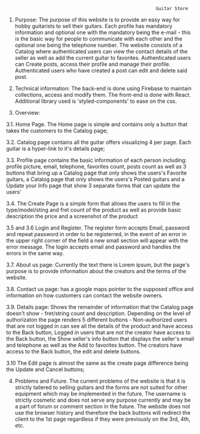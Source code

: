                                                            Guitar Store

1. Purpose: The purpose of this website is to provide an easy way for hobby guitarists to sell their guitars. Each profile has mandatory information and optional one with the mandatory being the e-mail - this is the basic way for people to communicate with each other and the optional one being the telephone number. The website consists of a Catalog where authenticated users can view the contact details of the seller as well as add the current guitar to favorites. Authenticated users can Create posts, access their profile and manage their profile. Authenticated users who have created a post can edit and delete said post.

2. Technical information: The back-end is done using Firebase to maintain collections, access and modify them. The front-end is done with React. Additional library used is 'styled-components' to ease on the css.

3. Overview:

3.1. Home Page. The Home page is simple and contains only a button that takes the customers to the Catalog page;

3.2. Catalog page contains all the guitar offers visualizing 4 per page. Each guitar is a hyper-link to it's details page;

3.3. Profile page contains the basic information of each person including: profile picture, email, telephone, favorites count, posts count as well as 3 buttons that bring up a Catalog page that only shows the users's Favorite guitars, a Catalog page that only shows the users's Posted guitars and a Update your Info page that show 3 separate forms that can update the users'

3.4. The Create Page is a simple form that allows the users to fill in the type/model/sting and fret count of the product as well as provide basic description the price and a screenshot of the product

3.5 and 3.6 Login and Register. The register form accepts Email, password and repeat password in order to be registerred, in the event of an error in the upper right corner of the field a new small section will appear with the error message. The login accepts email and password and handles the errors in the same way.

3.7. About us page: Currently the text there is Lorem ipsum, but the page's purpose is to provide information about the creators and the terms of the website.

3.8. Contact us page: has a google maps pointer to the supposed office and information on how customers can contact the website owners.

3.9. Details page: Shows the remainder of information that the Catalog page doesn't show - fret/string count and description. Depending on the level of authorizaton the page renders 5 different buttons - Non-authorized users that are not logged in can see all the details of the product and have access to the Back button, Logged in users that are not the creator have access to the Back button, the Show seller's info button that displays the seller's email and telephone as well as the Add to favorites button. The creators have access to the Back button, the edit and delete buttons.

3.10 The Edit page is almost the same as the create page difference being the Update and Cancel buttons;

4. Problems and Future. The current problems of the website is that it is strictly tailered to selling guitars and the forms are not suited for other equipment which may be implemented in the future. The username is strictly cosmetic and does not serve any purpose currently and may be a part of forum or comment section in the future. The website does not use the browser history and therefore the back buttons will redirect the client to the 1st page regardless if they were previously on the 3rd, 4th, etc. 